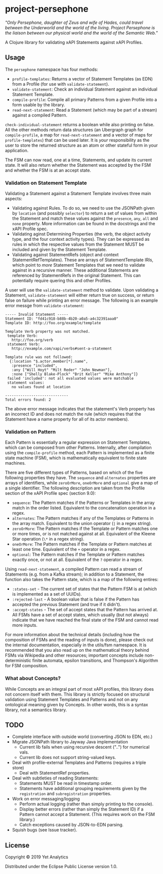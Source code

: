 # project-persephone

_"Only Persephone, daughter of Zeus and wife of Hades, could travel
between the Underworld and the world of the living. Project Persephone
is the liaison between our physical world and the world of the Semantic
Web."_

A Clojure library for validating xAPI Statements against xAPI Profiles. 

## Usage 

The `persephone` namespace has four methods:
- `profile-templates`: Returns a vector of Statement Templates (as EDN) from
a Profile (for use with `validate-statement`).
- `validate-statement`: Check an individual Statement against an
  individual Statement Template.
- `compile-profile`: Compile all primary Patterns from a given Profile into
  a form usable by the library.
- `read-next-statement`: Read a Statement (which may be part of a stream)
  against a compiled Pattern.

`check-individual-statement` returns a boolean while also printing on false.
All the other methods return data structures (an Ubergraph graph for
`compile-profile`, a map for `read-next-statement` and a vector of maps for
`profile-templates`) that can be used later. It is _your_ responsibility as the
user to store the returned structure as an atom or other stateful form in your
application.

The FSM can now read, one at a time, Statements, and update its current
state. It will also return whether the Statement was accepted by the FSM and
whether the FSM is at an accept state.

### Validation on Statement Template

Validating a Statement against a Statement Template involves three main 
aspects:
- Validating against Rules. To do so, we need to use the JSONPath given by
`location` (and possibly `selector`) to return a set of values from within the
Statement and match these values against the `presence`, `any`, `all` and
`none` property. More information can be found in the docstrings and the xAPI
Profile spec.
- Validating aginst Determining Properties (the verb, the object activity type,
and the four context activity types). They can be expressed as rules in which
the respective values from the Statement MUST be included and given by the
Statement Template.
- Validating against StatementRefs (object and context StatementRefTemplates).
These are arrays of StatementTemplate IRIs, which point to _more_ Statement
Templates that we need to validate against in a recursive manner. These
additional Statements are referenced by StatementRefs in the original 
Statement. This can potentially require quering this and other Profiles.

A user will use the `validate-statement` method to validate. Upon validating a 
Statement, `validate-statement` will either return true on success, or return 
false on failure while printing an error message. The following is an example 
error messge from `validate-statement`:

```
----- Invalid Statement -----
Statement ID: "fd41c918-b88b-4b20-a0a5-a4c32391aaa0"
Template ID: http://foo.org/example/template

Template Verb property was not matched.
 template Verb:
   http://foo.org/verb
 statement Verb:
   http://example.com/xapi/verbs#sent-a-statement

Template rule was not followed:
  {:location "$.actor.member[*].name",
   :presence "included",
   :any ["Will Hoyt" "Milt Reder" "John Newman"],
   :none ["Shelly Blake-Plock" "Brit Keller" "Mike Anthony"]}
 failed 'included': not all evaluated values were matchable
 statement values:
   no values found at location

-----------------------------
Total errors found: 2
```

The above error message indicates that the statement's Verb property has an
incorrect ID and does not match the rule (which requires that the Statement
have a name property for all of its actor members).

### Validation on Pattern

Each Pattern is essentially a regular expression on Statement Templates, which
can be composed from other Patterns. Internally, after compilation using the
`compile-profile` method, each Pattern is implemented as a finite state
machine (FSM), which is mathematically equivalent to finite state machines.

There are five different types of Patterns, based on which of the five
following properties they have. The `sequence` and `alternates` properties are
arrays of identifiers, while `zeroOrMore`, `oneOrMore` and `optional` give
a map of a single identifier. The following description are taken from the
Profile section of the xAPI Profile spec (section 9.0):
- `sequence`: The Pattern matches if the Patterns or Templates in the array 
match in the order listed. Equivalent to the concatenation operation in a regex.
- `alternates`: The Pattern matches if any of the Templates or Patterns in the
array match. Equivalent to the union operator (`|` in a regex string).
- `zeroOrMore`: The Pattern matches if the Template or Pattern matches one or
more times, or is not matched against at all. Equivalent of the Kleene Star
operation (`\*` in a regex string).
- `oneOrMore`: The Pattern matches if the Template or Pattern matches at least
one time. Equivalent of the `+` operator in a regex.
- `optional`: The Pattern matches if the Template or Pattern matches exactly
once, or not at all. Equivalent of the `?` operator in a regex.

Using `read-next-statement`, a compiled Pattern can read a stream of Statements
(e.g. from a Kafka stream); in addition to a Statement, the function also
takes the Pattern state, which is a map of the following entires:
- `:states-set` - The current set of states that the Pattern FSM is at (which
is implemented as a set of UUIDs).
- `:rejected-last` - A boolean value that is false if the Pattern has accepted
the previous Statement (and true if it didn't).
- `:accept-states` - The set of accept states that the Pattern has arrived at.
All FSMs have a set of accept states, which usually (but not always) indicate
that we have reached the final state of the FSM and cannot read more inputs.

For more information about the technical details (including how the composition
of FSMs and the reading of inputs is done), please check out the internal
documentation, especially in the utils/fsm namespace. It is recommended that
you also read up on the mathematical theory behind FSMs via Wikipedia and other
resources; important concepts include non-deterministic finite automata,
epsilon transitions, and Thompson's Algorithm for FSM composition.

### What about Concepts?

While Concepts are an integral part of most xAPI profiles, this library does
not concern itself with them. This library is strictly focused on structural
validation using Statement Templates and Patterns and not on any ontological
meaning given by Concepts. In other words, this is a syntax library, not a
semantics library.

## TODO

- Complete interface with outside world (converting JSON to EDN, etc.)
- Migrate JSONPath library to Jayway Java implementation
    - Current lib fails when using recursive descent ("..") for numerical vals.
    - Current lib does not support string-valued keys.
- Deal with profile-external Templates and Patterns (requires a triple store)
    - Deal with StatementRef properties.
- Deal with subtleties of reading Statements:
    - Statements MUST be read in timestamp order.
    - Statements have additional grouping requirements given by the
    `registration` and `subregistration` properties.
- Work on error messaging/logging
    - Perform actual logging (rather than simply printing to the console).
    - Display better errors (rather than simply the Statement ID) if a Pattern
    cannot accept a Statement. (This requires work on the FSM library.)
    - Catch exceptions caused by JSON-to-EDN parsing.
- Squish bugs (see Issue tracker).

## License

Copyright © 2019 Yet Analytics

Distributed under the Eclipse Public License version 1.0.
